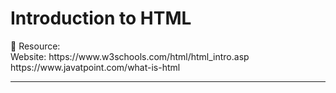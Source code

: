 # Introduction to HTML

<aside>
📌 Resource: <br>
   Website: https://www.w3schools.com/html/html_intro.asp <br>
            https://www.javatpoint.com/what-is-html
  </aside>
  
  ------
